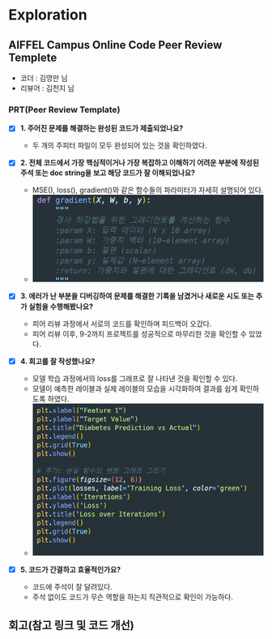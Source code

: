 # Exploration

## AIFFEL Campus Online Code Peer Review Templete
- 코더 : 김영만 님
- 리뷰어 : 김천지 님


### PRT(Peer Review Template)
- [X]  **1. 주어진 문제를 해결하는 완성된 코드가 제출되었나요?**
    - 두 개의 주피터 파일이 모두 완성되어 있는 것을 확인하였다.
    
- [X]  **2. 전체 코드에서 가장 핵심적이거나 가장 복잡하고 이해하기 어려운 부분에 작성된 
주석 또는 doc string을 보고 해당 코드가 잘 이해되었나요?**   
    - MSE(), loss(), gradient()와 같은 함수들의 파라미터가 자세히 설명되어 있다.   
    -  ![alt text](image.png)
        
- [X]  **3. 에러가 난 부분을 디버깅하여 문제를 해결한 기록을 남겼거나
새로운 시도 또는 추가 실험을 수행해봤나요?**   
    - 피어 리뷰 과정에서 서로의 코드를 확인하며 피드백이 오갔다.   
    - 피어 리뷰 이후, 9-2까지 프로젝트를 성공적으로 마무리한 것을 확인할 수 있었다.
        
- [X]  **4. 회고를 잘 작성했나요?**
    - 모델 학습 과정에서의 loss를 그래프로 잘 나타낸 것을 확인할 수 있다.  
    - 모델이 예측한 레이블과 실제 레이블의 모습을 시각화하여 결과를 쉽게 확인하도록 하였다.   
    - ![alt text](image-1.png)    

    
- [X]  **5. 코드가 간결하고 효율적인가요?**
    - 코드에 주석이 잘 달려있다.  
    - 주석 없이도 코드가 무슨 역할을 하는지 직관적으로 확인이 가능하다.


## 회고(참고 링크 및 코드 개선)
```

```

